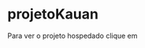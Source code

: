 # projetoKauan
 
Para ver o projeto hospedado clique em <a href="https://kauansundays.github.io/SimuladorDeAppleComJS/"></a>
